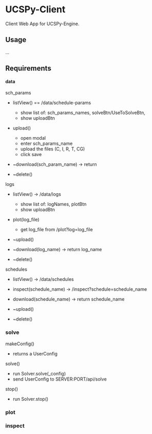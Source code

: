 # UCSPy-Client

Client Web App for UCSPy-Engine.

## Usage

...

## Requirements

#### data

sch_params

- listView() == /data/schedule-params

  - show list of: sch_params_names, solveBtn/UseToSolveBtn,
  - show uploadBtn

- upload()

  - open modal
  - enter sch_params_name
  - upload the files (C, I, R, T, CG)
  - click save

- ~download(sch_param_name) -> return
- ~delete()

logs

- listView() -> /data/logs

  - show list of: logNames, plotBtn
  - show uploadBtn

- plot(log_file)

  - get log_file from /plot?log=log_file

- ~upload()
- ~download(log_name) -> return log_name
- ~delete()

schedules

- listView() -> /data/schedules
- inspect(schedule_name) -> /inspect?schedule=schedule_name
- download(schedule_name) -> return schedule_name

- ~upload()
- ~delete()

### solve

makeConfig()
- returns a UserConfig


solve()

- run Solver.solve(\_config)
- send UserConfig to SERVER:PORT/api/solve

stop()
- run Solver.stop()

### plot

### inspect
